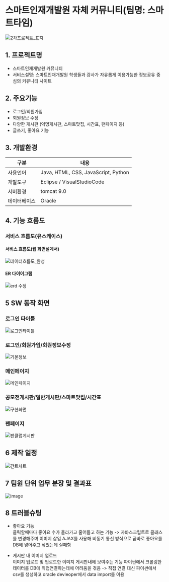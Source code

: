 # 스마트인재개발원 자체 커뮤니티(팀명: 스마트타임)
![2차프로젝트_표지](https://user-images.githubusercontent.com/81302006/170196799-f5d98312-39e5-4236-965a-fa22c857877e.PNG)

## 1. 프로젝트명
* 스마트인재개발원 커뮤니티
* 서비스설명: 스마트인재개발원 학생들과 강사가 자유롭게 이용가능한 정보공유 중심의 커뮤니티 사이트

## 2. 주요기능
* 로그인/회원가입
* 회원정보 수정
* 다양한 게시판 (익명게시판, 스마트맛집, 시간표, 팬페이지 등)
* 글쓰기, 좋아요 기능

## 3. 개발환경
|구분|내용|
|------|---|
|사용언어|Java, HTML, CSS, JavaScript, Python|
|개발도구|Eclipse / VisualStudioCode|
|서버환경|tomcat 9.0|
|데이터베이스|Oracle|

## 4. 기능 흐름도
### 서비스 흐름도(유스케이스)
#### 서비스 흐름도(웹 화면설계서)
![데이터흐름도_완성](https://user-images.githubusercontent.com/81302006/170202395-f2dcab6a-c8bc-43ea-8c13-be732bf0fb26.png)
#### ER 다이어그램
![erd 수정](https://user-images.githubusercontent.com/81302006/170202444-1b5376c7-c3f7-4737-a2d2-198e388cc2bf.png)

## 5 SW 동작 화면
### 로그인 타이틀
![로그인타이틀](https://user-images.githubusercontent.com/81302006/170216112-91d47660-e01e-4013-bf0c-964797fff712.png)
### 로그인/회원가입/회원정보수정
![기본정보](https://user-images.githubusercontent.com/81302006/170213345-af80c24a-4b14-4050-a863-124b357e0d6d.png)
### 메인페이지
![메인페이지](https://user-images.githubusercontent.com/81302006/170216152-c92b2ca9-49cb-4c67-b077-cd7e55b9833f.png)
### 공모전게시판/일반게시판/스마트맛집/시간표
![구현화면](https://user-images.githubusercontent.com/81302006/170217382-5a68d8b2-5c1d-4f4b-aa89-9c081539fc65.jpg)
### 팬페이지
![팬클럽게시판](https://user-images.githubusercontent.com/81302006/170217438-55d7b6f9-4c55-47c5-aeb1-671aaa0bf320.png)

## 6 제작 일정
![간트차트](https://user-images.githubusercontent.com/81302006/170220473-991e50d1-c130-4fdb-9c6a-55f77942adde.png)

## 7 팀원 단위 업무 분장 및 결과표
![image](https://user-images.githubusercontent.com/81302006/170220715-f5099373-92eb-4f4e-9e66-3c27dd66a8c5.png)

## 8 트러블슈팅
* 좋아요 기능<br>
클릭할때마다 좋아요 수가 올라가고 줄어들고 하는 기능
-> 자바스크립트로 클래스를 변경해주며 이미지 삽입
AJAX를 사용해 비동기 통신 방식으로 곧바로 좋아요를 DB에 넣어주고 싶었는데 실패함
 
* 게시판 내 이미지 업로드<br>
이미지 업로드 및 업로드한 이미지 게시판내에 보여주는 기능
파이썬에서 크롤링한 데이터를 DB에 직접연결하는데에 어려움을 겪음
-> 직접 연결 대신 파이썬에서 csv를 생성하고 oracle devleoper에서 data import를 이용
